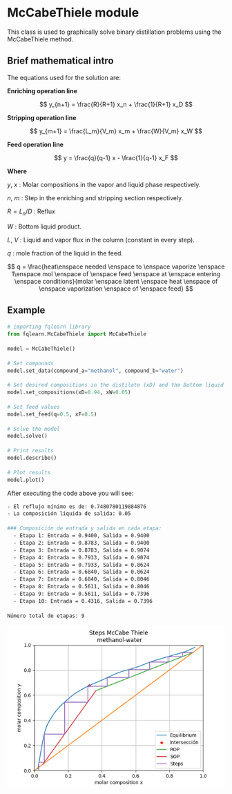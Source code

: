 # McCabeThiele module

This class is used to graphically solve binary distillation problems using the McCabeThiele method.

## Brief mathematical intro

The equations used for the solution are:

**Enriching operation line**

$$
y_{n+1} = \frac{R}{R+1} x_n + \frac{1}{R+1} x_D
$$

**Stripping operation line**

$$
y_{m+1} = \frac{L_m}{V_m} x_m + \frac{W}{V_m} x_W
$$

**Feed operation line**

$$
y = \frac{q}{q-1} x - \frac{1}{q-1} x_F
$$

**Where**

$y$, $x$ : Molar compositions in the vapor and liquid phase respectively.

$n$, $m$ : Step in the enriching and stripping section respectively.

$R = L_n/D$ : Reflux

$W$ :  Bottom liquid product.

$L$, $V$ : Liquid and vapor flux in the column (constant in every step).

$q$ : mole fraction of the liquid in the feed.

$$
q = \frac{heat\enspace needed \enspace to \enspace vaporize \enspace 1\enspace mol \enspace of \enspace feed \enspace at \enspace entering \enspace conditions}{molar \enspace latent \enspace heat \enspace of \enspace vaporization \enspace of \enspace feed}
$$

## Example

```python
# importing fqlearn library
from fqlearn.McCabeThiele import McCabeThiele

model = McCabeThiele()

# Set compounds 
model.set_data(compound_a="methanol", compound_b="water")

# Set desired compositions in the distilate (xD) and the Bottom liquid (xW) 
model.set_compositions(xD=0.94, xW=0.05)

# Set feed values 
model.set_feed(q=0.5, xF=0.5)

# Solve the model 
model.solve()

# Print results 
model.describe()

# Plot results
model.plot()
```

After executing the code above you will see:
```bash
- El reflujo mínimo es de: 0.7480780119884876
- La composición líquida de salida: 0.05

### Composición de entrada y salida en cada etapa:
  - Etapa 1: Entrada = 0.9400, Salida = 0.9400
  - Etapa 2: Entrada = 0.8783, Salida = 0.9400
  - Etapa 3: Entrada = 0.8783, Salida = 0.9074
  - Etapa 4: Entrada = 0.7933, Salida = 0.9074
  - Etapa 5: Entrada = 0.7933, Salida = 0.8624
  - Etapa 6: Entrada = 0.6840, Salida = 0.8624
  - Etapa 7: Entrada = 0.6840, Salida = 0.8046
  - Etapa 8: Entrada = 0.5611, Salida = 0.8046
  - Etapa 9: Entrada = 0.5611, Salida = 0.7396
  - Etapa 10: Entrada = 0.4316, Salida = 0.7396

Número total de etapas: 9
```
![mc cabe thiele example](img/mccabethiele.png)
